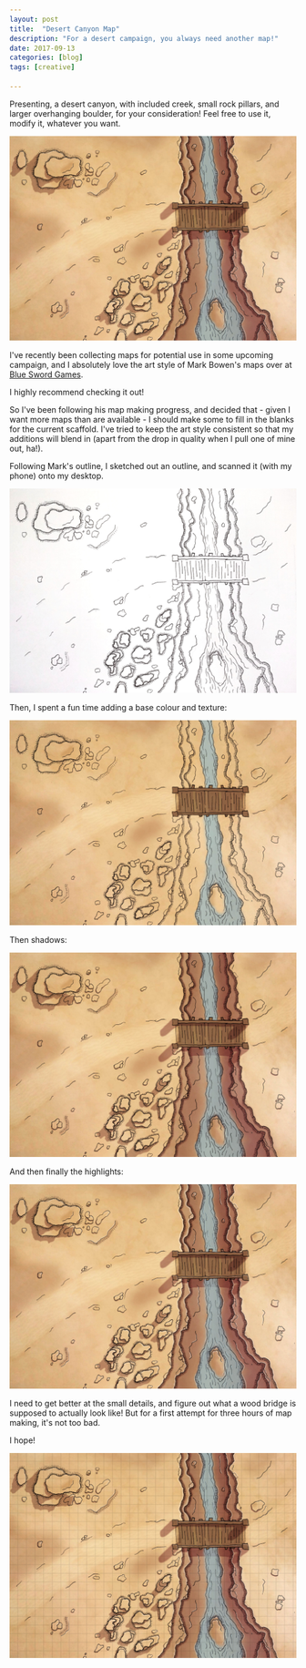 ```yaml
---
layout: post
title:  "Desert Canyon Map"
description: "For a desert campaign, you always need another map!"
date: 2017-09-13
categories: [blog]
tags: [creative]

---
```


Presenting, a desert canyon, with included creek, small rock pillars, and larger
overhanging boulder, for your consideration! Feel free to use it, modify it, whatever you want.

![](cover.jpg)

I've recently been collecting maps for potential use in some upcoming campaign, and
I absolutely love the art style of Mark Bowen's maps over at [Blue Sword Games](https://www.patreon.com/blueswordgames).

I highly recommend checking it out!

So I've been following his map making progress, and decided that - given I want more maps
than are available - I should make some to fill in the blanks for the current scaffold. I've tried
to keep the art style consistent so that my additions will blend in (apart from the drop in quality when I pull
one of mine out, ha!).

Following Mark's outline, I sketched out an outline, and scanned it (with my phone) onto my desktop.

![](map_outline.jpg)

Then, I spent a fun time adding a base colour and texture:

![](map_colouronly.jpg)

Then shadows:

![](map_withshadows.jpg)

And then finally the highlights:

![](map_withhighlights.jpg)

I need to get better at the small details, and figure out what a wood bridge is supposed
to actually look like! But for a first attempt for three hours of map making, it's not too bad.

I hope!


![](map_with_grid.jpg)
